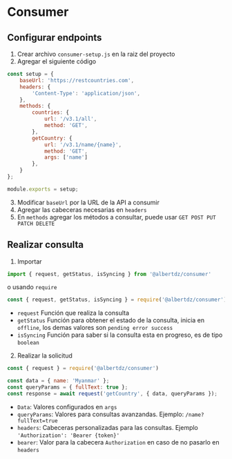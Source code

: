 # Consumer

## Configurar endpoints
1. Crear archivo `consumer-setup.js` en la raiz del proyecto
2. Agregar el siguiente código
```js
const setup = {
	baseUrl: 'https://restcountries.com',
	headers: {
		'Content-Type': 'application/json',
	},
	methods: {
		countries: {
			url: '/v3.1/all',
			method: 'GET',
		},
		getCountry: {
			url: '/v3.1/name/{name}',
			method: 'GET',
			args: ['name']
		},
	}
};

module.exports = setup;
```
3. Modificar `baseUrl` por la URL de la API a consumir
4. Agregar las cabeceras necesarias en `headers`
5. En `methods` agregar los métodos a consultar, puede usar `GET POST PUT PATCH DELETE`

## Realizar consulta
1. Importar
```js
import { request, getStatus, isSyncing } from '@albertdz/consumer'
```
o usando `require`
```js
const { request, getStatus, isSyncing } = require('@albertdz/consumer')
```
* `request` Función que realiza la consulta
* `getStatus` Función para obtener el estado de la consulta, inicia en `offline`, los demas valores son `pending error success`
* `isSyncing` Función para saber si la consulta esta en progreso, es de tipo `boolean`

2. Realizar la solicitud
```js
const { request } = require('@albertdz/consumer')

const data = { name: 'Myanmar' };
const queryParams = { fullText: true };
const response = await request('getCountry', { data, queryParams });
```
* `Data`: Valores configurados en `args`
* `queryParams`: Valores para consultas avanzandas. Ejemplo: `/name?fullText=true`
* `headers`: Cabeceras personalizadas para las consultas. Ejemplo `'Authorization': 'Bearer {token}'`
* `bearer`: Valor para la cabecera `Authorization` en caso de no pasarlo en `headers`